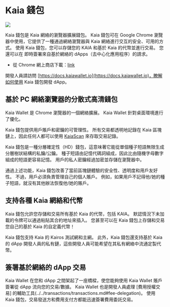 # Kaia 錢包

![](/img/banners/kaia-kaiawallet.png)

Kaia 錢包是 Kaia 網絡的瀏覽器擴展錢包。 Kaia 錢包可在 Google Chrome 瀏覽器中使用，它提供了一種通過網絡瀏覽器與 Kaia 網絡進行交互的安全、可用的方式。 使用 Kaia 錢包，您可以存儲您的 KAIA 和基於 Kaia 的代幣並進行交易。 您還可以在
即時簽署來自基於網絡的 dApps（去中心化應用程序）的請求。

- 從 Chrome 網上商店下載：[link](https://chromewebstore.google.com/detail/kaia-wallet/jblndlipeogpafnldhgmapagcccfchpi)

開發人員請訪問 [https://docs.kaiawallet.io](https://docs.kaiawallet.io)，瞭解如何使用 Kaia 錢包開發 dApp。

## 基於 PC 網絡瀏覽器的分散式高清錢包

Kaia Wallet 是 Chrome 瀏覽器的一個網絡擴展。 Kaia Wallet 針對桌面環境進行了優化。

Kaia 錢包提供用戶賬戶和密鑰的可管理性。 所有交易都透明地記錄在 Kaia 區塊鏈上，因此任何人都可以使用 [KaiaScan](../../tools/block-explorers/kaiascan.md) 來存取交易記錄。

Kaia 錢包是一種分層確定性（HD）錢包，這意味著它能從單個種子短語無限生成分層樹狀結構的私鑰/公鑰。 種子短語由記憶代碼詞組成，因此比由隨機字母數字組成的短語更容易記憶。 用戶的私人密鑰經過加密並存儲在瀏覽器中。

通過上述功能，Kaia 錢包改善了當前區塊鏈體驗的安全性、透明度和用戶友好性。 不過，用戶必須負責管理自己的個人賬戶。 例如，如果用戶不記得他/她的種子短語，就沒有其他辦法恢復他/她的賬戶。

## 支持各種 Kaia 網絡和代幣

Kaia 錢包允許您存儲和交易所有基於 Kaia 的代幣，包括 KAIA。 默認情況下未加載的令牌可以通過粘貼其合約地址來插入。 您甚至可以在 Kaia 錢包上存儲和交易您自己的基於 Kaia 的自定義代幣！

Kaia 錢包支持 Kaia 的 Kairos 測試網和主網。 此外，Kaia 錢包還支持基於 Kaia 的 dApp 開發人員的私有鏈，這些開發人員可能希望在其私有網絡中流通定製代幣。

## 簽署基於網絡的 dApp 交易

Kaia Wallet 在您和 dApp 之間架起了一座橋樑，使您能夠使用 Kaia Wallet 賬戶簽署從 dApp 流向您的交易/數據。
Kaia Wallet 也是開發人員處理 [費用授權交易] 的輔助工具(../../transactions/transactions.md#fee-delegation)。 使用 Kaia 錢包，交易發送方和費用支付方都能迅速簽署費用委託交易。